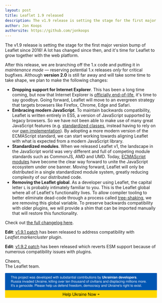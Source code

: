 ```yaml
---
layout: post
title: Leaflet 1.9 released
description: The v1.9 release is setting the stage for the first major version bump of Leaflet since 2016!
author: Jon Koops
authorsite: https://github.com/jonkoops
---
```


The v1.9 release is setting the stage for the first major version bump of Leaflet since 2016! A lot has changed since then, and it's time for Leaflet to grow together with the web platform.

After this release, we are branching off the 1.x code and putting it in _maintenance mode_ — reserving potential 1.x releases _only_ for critical bugfixes. Although **version 2.0** is still far away and will take some time to take shape, we plan to make the following changes:

- **Dropping support for Internet Explorer**.
This has been a long time coming, but now that Internet Explorer is [officially end-of-life](https://blogs.windows.com/windowsexperience/2022/06/15/internet-explorer-11-has-retired-and-is-officially-out-of-support-what-you-need-to-know/), it's time to say goodbye. Going forward, Leaflet will move to an evergreen strategy that targets browsers like Firefox, Chrome, Edge and Safari.
- **Embracing modern JavaScript**.
To maintain backwards compatibility, Leaflet is written entirely in ES5, a version of JavaScript supported by legacy browsers. So we have not been able to make use of many great JavaScript features (e.g. [standardized classes](https://developer.mozilla.org/en-US/docs/Web/JavaScript/Reference/Classes), instead having to rely on our [own implementation](https://leafletjs.com/reference.html#class)). By adopting a more modern version of the ECMAScript standard, we can start working towards aligning Leaflet with what is expected from a modern JavaScript library.
- **Standardized modules**.
When we released Leaflet v1, the landscape in the JavaScript world was very different and full of competing module standards such as CommonJS, AMD and UMD. Today, [ECMAScript modules](https://developer.mozilla.org/en-US/docs/Web/JavaScript/Guide/Modules) have become the clear way forward to unite the JavaScript ecosystem under one banner. Moving forward, Leaflet will only be distributed in a single standardized module system, greatly reducing complexity of our distributed code.
- **Removing the Leaflet global**.
As a developer using Leaflet, the capital letter `L` is probably intimately familiar to you. This is the Leaflet global where all of Leaflet's functionality lives. To allow compiler tooling to better eliminate dead-code through a process called [tree-shaking](https://developer.mozilla.org/en-US/docs/Glossary/Tree_shaking), we are removing this global variable. To preserve backwards compatibility with older plugins, we will provide a shim that can be imported manually that will restore this functionality.

Check out [the full changelog here](https://github.com/Leaflet/Leaflet/releases/tag/v1.9.0).

**Edit**: [v1.9.1 patch](https://github.com/Leaflet/Leaflet/releases/tag/v1.9.1) has been released to address compatibility with _Leaflet.markercluster_ plugin.

**Edit**: [v1.9.2 patch](https://github.com/Leaflet/Leaflet/releases/tag/v1.9.2) has been released which reverts ESM support because of numerous compatibility issues with plugins.

Cheers,<br>
The Leaflet team.

[![Stand With Ukraine](https://raw.githubusercontent.com/vshymanskyy/StandWithUkraine/main/banner-direct.svg)](https://stand-with-ukraine.pp.ua)
